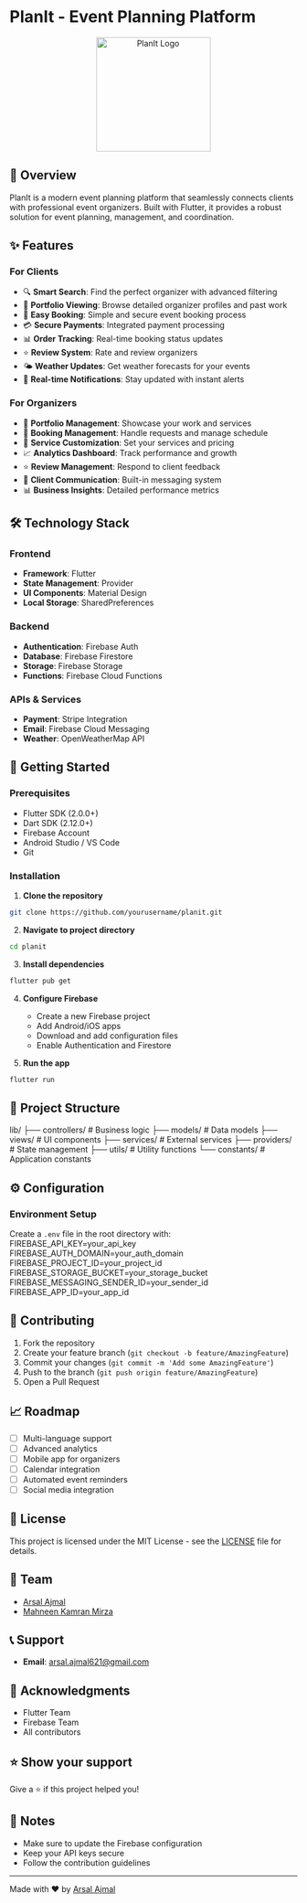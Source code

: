 # PlanIt - Event Planning Platform

<div align="center">
  <img src="assets/images/logo.png" alt="PlanIt Logo" width="200"/>
</div>

## 📱 Overview
PlanIt is a modern event planning platform that seamlessly connects clients with professional event organizers. Built with Flutter, it provides a robust solution for event planning, management, and coordination.

## ✨ Features

### For Clients
- 🔍 **Smart Search**: Find the perfect organizer with advanced filtering
- 📱 **Portfolio Viewing**: Browse detailed organizer profiles and past work
- 📅 **Easy Booking**: Simple and secure event booking process
- 💳 **Secure Payments**: Integrated payment processing
- 📊 **Order Tracking**: Real-time booking status updates
- ⭐ **Review System**: Rate and review organizers
- 🌤️ **Weather Updates**: Get weather forecasts for your events
- 🔔 **Real-time Notifications**: Stay updated with instant alerts

### For Organizers
- 📝 **Portfolio Management**: Showcase your work and services
- 📅 **Booking Management**: Handle requests and manage schedule
- 💼 **Service Customization**: Set your services and pricing
- 📈 **Analytics Dashboard**: Track performance and growth
- ⭐ **Review Management**: Respond to client feedback
- 📱 **Client Communication**: Built-in messaging system
- 📊 **Business Insights**: Detailed performance metrics

## 🛠️ Technology Stack

### Frontend
- **Framework**: Flutter
- **State Management**: Provider
- **UI Components**: Material Design
- **Local Storage**: SharedPreferences

### Backend
- **Authentication**: Firebase Auth
- **Database**: Firebase Firestore
- **Storage**: Firebase Storage
- **Functions**: Firebase Cloud Functions

### APIs & Services
- **Payment**: Stripe Integration
- **Email**: Firebase Cloud Messaging
- **Weather**: OpenWeatherMap API

## 🚀 Getting Started

### Prerequisites
- Flutter SDK (2.0.0+)
- Dart SDK (2.12.0+)
- Firebase Account
- Android Studio / VS Code
- Git

### Installation

1. **Clone the repository**
```bash
git clone https://github.com/yourusername/planit.git
```

2. **Navigate to project directory**
```bash
cd planit
```

3. **Install dependencies**
```bash
flutter pub get
```

4. **Configure Firebase**
   - Create a new Firebase project
   - Add Android/iOS apps
   - Download and add configuration files
   - Enable Authentication and Firestore

5. **Run the app**
```bash
flutter run
```

## 📁 Project Structure
lib/
├── controllers/ # Business logic
├── models/ # Data models
├── views/ # UI components
├── services/ # External services
├── providers/ # State management
├── utils/ # Utility functions
└── constants/ # Application constants


## ⚙️ Configuration

### Environment Setup
Create a `.env` file in the root directory with:
FIREBASE_API_KEY=your_api_key
FIREBASE_AUTH_DOMAIN=your_auth_domain
FIREBASE_PROJECT_ID=your_project_id
FIREBASE_STORAGE_BUCKET=your_storage_bucket
FIREBASE_MESSAGING_SENDER_ID=your_sender_id
FIREBASE_APP_ID=your_app_id


## 🤝 Contributing

1. Fork the repository
2. Create your feature branch (`git checkout -b feature/AmazingFeature`)
3. Commit your changes (`git commit -m 'Add some AmazingFeature'`)
4. Push to the branch (`git push origin feature/AmazingFeature`)
5. Open a Pull Request

## 📈 Roadmap

- [ ] Multi-language support
- [ ] Advanced analytics
- [ ] Mobile app for organizers
- [ ] Calendar integration
- [ ] Automated event reminders
- [ ] Social media integration

## 📄 License

This project is licensed under the MIT License - see the [LICENSE](LICENSE) file for details.

## 👥 Team

- [Arsal Ajmal](https://github.com/ArsalAjmal)
- [Mahneen Kamran Mirza](https://github.com/MahamMirza8)


## 📞 Support

- **Email**: arsal.ajmal621@gmail.com

## 🙏 Acknowledgments

- Flutter Team
- Firebase Team
- All contributors

## ⭐ Show your support

Give a ⭐️ if this project helped you!

## 📝 Notes

- Make sure to update the Firebase configuration
- Keep your API keys secure
- Follow the contribution guidelines

---

Made with ❤️ by [Arsal Ajmal](https://github.com/ArsalAjmal)
